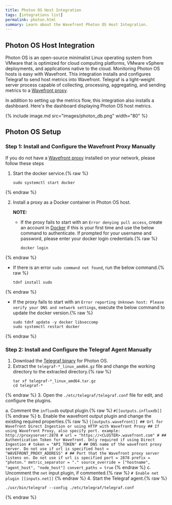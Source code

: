 ```yaml
---
title: Photon OS Host Integration
tags: [integrations list]
permalink: photon.html
summary: Learn about the Wavefront Photon OS Host Integration.
---
```

## Photon OS Host Integration

Photon OS is an open-source minimalist Linux operating system from VMware that is optimized for cloud computing platforms, VMware vSphere deployments, and applications native to the cloud. Monitoring Photon OS hosts is easy with Wavefront. This integration installs and configures Telegraf to send host metrics
into Wavefront. Telegraf is a light-weight server process capable of collecting, processing, aggregating, and sending metrics to a [Wavefront proxy](https://docs.wavefront.com/proxies.html).

In addition to setting up the metrics flow, this integration also installs a dashboard. Here's the dashboard displaying Photon OS host metrics.

{% include image.md src="images/photon_db.png" width="80" %}
## Photon OS Setup



### Step 1: Install and Configure the Wavefront Proxy Manually

If you do not have a [Wavefront proxy](https://docs.wavefront.com/proxies.html) installed on your network, please follow these steps

1. Start the docker service.{% raw %}
   ```
   sudo systemctl start docker
   ```
{% endraw %}
   
2. Install a proxy as a Docker container in Photon OS host.

   **NOTE:**
   * If the proxy fails to start with an `Error denying pull access`, create an account in [Docker](https://www.docker.com/) if this is your first time and use the below command to authenticate. If prompted for your username and password, please enter your docker login credentials.{% raw %}
      ```
      docker login
      ```
{% endraw %}

   * If there is an error `sudo command not found`, run the below command.{% raw %}
      ```
      tdnf install sudo
      ```
{% endraw %}

   * If the proxy fails to start with an `Error reporting Unknown host: Please verify your DNS and network settings`, execute the below command to update the docker version.{% raw %}
      ```
      sudo tdnf update -y docker libseccomp
      sudo systemctl restart docker
      ```
{% endraw %}

### Step 2: Install and Configure the Telegraf Agent Manually

1. Download the [Telegraf binary](https://github.com/influxdata/telegraf/releases) for Photon OS.
2. Extract the `telegraf-*_linux_amd64.gz` file and change the working directory to the extracted directory.{% raw %}
   ```
   tar xf telegraf-*_linux_amd64.tar.gz
   cd telegraf-*
   ```
{% endraw %}
3. Open the `./etc/telegraf/telegraf.conf` file for edit, and configure the plugins.

   a. Comment the `influxdb` output plugin.{% raw %}
      ```
      #[[outputs.influxdb]]
      ```
{% endraw %}
   b. Enable the wavefront output plugin and change the existing required properties.{% raw %}
      ```
      [[outputs.wavefront]]
      ## Url for Wavefront Direct Ingestion or using HTTP with Wavefront Proxy
      ## If using Wavefront Proxy, also specify port. example: http://proxyserver:2878
      # url = "https://<CLUSTER>.wavefront.com"
      #
      ## Authentication Token for Wavefront. Only required if using Direct Ingestion
      # token = "API_TOKEN"
      #
      ## DNS name of the wavefront proxy server. Do not use if url is specified
      host = "WAVEFRONT_PROXY_ADDRESS"
      #
      ## Port that the Wavefront proxy server listens on. Do not use if url is specified
      port = 2878
      prefix = "photon."
      metric_separator = "."
      source_override = ["hostname", "agent_host", "node_host"]
      convert_paths = true
      ```
{% endraw %}
   c. Uncomment the `net` input plugin, if commented.{% raw %}
      ```
      # Enable net plugin
      [[inputs.net]]
      ```
{% endraw %}
4. Start the Telegraf agent.{% raw %}
   ```
   ./usr/bin/telegraf --config ./etc/telegraf/telegraf.conf
   ```
{% endraw %}





